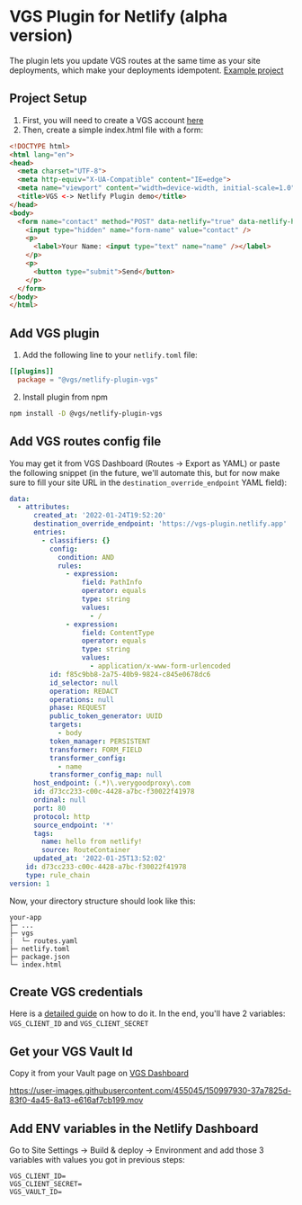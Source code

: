 # VGS Plugin for Netlify (alpha version)
The plugin lets you update VGS routes at the same time as your site deployments, which make your deployments idempotent.
[Example project](https://github.com/verygoodsecurity/netlify-plugin-example)

## Project Setup

1. First, you will need to create a VGS account [here](https://dashboard.verygoodsecurity.com)
2. Then, create a simple index.html file with a form:
```html
<!DOCTYPE html>
<html lang="en">
<head>
  <meta charset="UTF-8">
  <meta http-equiv="X-UA-Compatible" content="IE=edge">
  <meta name="viewport" content="width=device-width, initial-scale=1.0">
  <title>VGS <-> Netlify Plugin demo</title>
</head>
<body>
  <form name="contact" method="POST" data-netlify="true" data-netlify-honeypot="bot-field">
    <input type="hidden" name="form-name" value="contact" />
    <p>
      <label>Your Name: <input type="text" name="name" /></label>   
    </p>
    <p>
      <button type="submit">Send</button>
    </p>
  </form>
</body>
</html>
```

## Add VGS plugin

1. Add the following line to your `netlify.toml` file:

```toml
[[plugins]]
  package = "@vgs/netlify-plugin-vgs"
```

2. Install plugin from npm
```bash
npm install -D @vgs/netlify-plugin-vgs
```

## Add VGS routes config file

You may get it from VGS Dashboard (Routes -> Export as YAML) or paste the following snippet (in the future, we'll automate this, but for now make sure to fill your site URL in the `destination_override_endpoint` YAML field):

```yaml
data:
  - attributes:
      created_at: '2022-01-24T19:52:20'
      destination_override_endpoint: 'https://vgs-plugin.netlify.app'
      entries:
        - classifiers: {}
          config:
            condition: AND
            rules:
              - expression:
                  field: PathInfo
                  operator: equals
                  type: string
                  values:
                    - /
              - expression:
                  field: ContentType
                  operator: equals
                  type: string
                  values:
                    - application/x-www-form-urlencoded
          id: f85c9bb8-2a75-40b9-9824-c845e0678dc6
          id_selector: null
          operation: REDACT
          operations: null
          phase: REQUEST
          public_token_generator: UUID
          targets:
            - body
          token_manager: PERSISTENT
          transformer: FORM_FIELD
          transformer_config:
            - name
          transformer_config_map: null
      host_endpoint: (.*)\.verygoodproxy\.com
      id: d73cc233-c00c-4428-a7bc-f30022f41978
      ordinal: null
      port: 80
      protocol: http
      source_endpoint: '*'
      tags:
        name: hello from netlify!
        source: RouteContainer
      updated_at: '2022-01-25T13:52:02'
    id: d73cc233-c00c-4428-a7bc-f30022f41978
    type: rule_chain
version: 1
```

Now, your directory structure should look like this:
```
your-app
├─ ...
├─ vgs
|  └─ routes.yaml
├─ netlify.toml
├─ package.json
└─ index.html
```

## Create VGS credentials

Here is a [detailed guide](https://www.verygoodsecurity.com/docs/vgs-cli/service-account) on how to do it. In the end, you'll have 2 variables: `VGS_CLIENT_ID` and `VGS_CLIENT_SECRET`

## Get your VGS Vault Id
Copy it from your Vault page on [VGS Dashboard](https://dashboard.verygoodsecurity.com)


https://user-images.githubusercontent.com/455045/150997930-37a7825d-83f0-4a45-8a13-e616af7cb199.mov


## Add ENV variables in the Netlify Dashboard

Go to Site Settings -> Build & deploy -> Environment and add those 3 variables with values you got in previous steps:
```
VGS_CLIENT_ID=
VGS_CLIENT_SECRET=
VGS_VAULT_ID=
```
